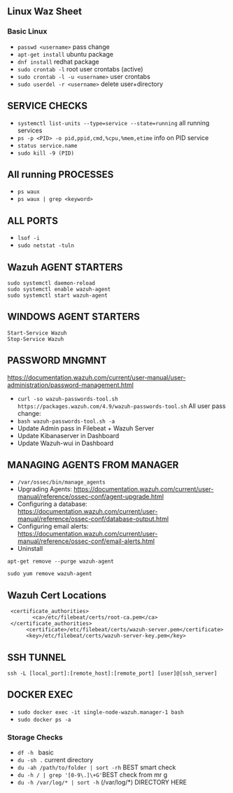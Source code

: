 ## Linux Waz Sheet ##

### Basic Linux ###
- ```passwd <username>``` pass change
- ```apt-get install``` ubuntu package
- ```dnf install``` redhat package
- ```sudo crontab -l``` root user crontabs (active)
- ```sudo crontab -l -u <username>``` user crontabs
- ```sudo userdel -r <username>``` delete user+directory

## SERVICE CHECKS ##
- ```systemctl list-units --type=service --state=running``` all running services
- ```ps -p <PID> -o pid,ppid,cmd,%cpu,%mem,etime``` info on PID service
- ```status service.name```
- ```sudo kill -9 (PID)```

## All running PROCESSES ##
- ```ps waux```
- ```ps waux | grep <keyword>```

## ALL PORTS ##
- ```lsof -i```
- ```sudo netstat -tuln```

## Wazuh AGENT STARTERS ##
```
sudo systemctl daemon-reload
sudo systemctl enable wazuh-agent
sudo systemctl start wazuh-agent
```

## WINDOWS AGENT STARTERS ##
```
Start-Service Wazuh
Stop-Service Wazuh
```

## PASSWORD MNGMNT ##
https://documentation.wazuh.com/current/user-manual/user-administration/password-management.html  
- ```curl -so wazuh-passwords-tool.sh https://packages.wazuh.com/4.9/wazuh-passwords-tool.sh```
  All user pass change:
- ```bash wazuh-passwords-tool.sh -a```
- Update Admin pass in Filebeat + Wazuh Server
- Update Kibanaserver in Dashboard
- Update Wazuh-wui in Dashboard

## MANAGING AGENTS FROM MANAGER ##
- ```/var/ossec/bin/manage_agents```
- Upgrading Agents: https://documentation.wazuh.com/current/user-manual/reference/ossec-conf/agent-upgrade.html
- Configuring a database: https://documentation.wazuh.com/current/user-manual/reference/ossec-conf/database-output.html
- Configuring email alerts: https://documentation.wazuh.com/current/user-manual/reference/ossec-conf/email-alerts.html
- Uninstall
```
apt-get remove --purge wazuh-agent
```
```
sudo yum remove wazuh-agent
```

## Wazuh Cert Locations ##
```
 <certificate_authorities>
        <ca>/etc/filebeat/certs/root-ca.pem</ca>
 </certificate_authorities>
      <certificate>/etc/filebeat/certs/wazuh-server.pem</certificate>
      <key>/etc/filebeat/certs/wazuh-server-key.pem</key>
```
## SSH TUNNEL ##
```
ssh -L [local_port]:[remote_host]:[remote_port] [user]@[ssh_server]
```

## DOCKER EXEC ##
- ```sudo docker exec -it single-node-wazuh.manager-1 bash```
- ```sudo docker ps -a```

### Storage Checks ###
- ```df -h ``` basic
- ```du -sh .``` current directory
- ```du -ah /path/to/folder | sort -rh``` BEST smart check
- ```du -h / | grep '[0-9\.]\+G'```BEST check from mr g
- ```du -h /var/log/* | sort -h``` (/var/log/*) DIRECTORY HERE